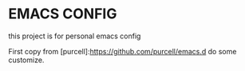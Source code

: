 EMACS CONFIG
=============

this project is for personal emacs config

First copy from [purcell]:https://github.com/purcell/emacs.d
do some customize.
